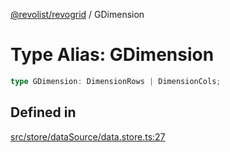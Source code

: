 [@revolist/revogrid](README.md) / GDimension

# Type Alias: GDimension

```ts
type GDimension: DimensionRows | DimensionCols;
```

## Defined in

[src/store/dataSource/data.store.ts:27](https://github.com/revolist/revogrid/blob/d240e7e144f55d013a7a7b8d313a97b83af7bd06/src/store/dataSource/data.store.ts#L27)
